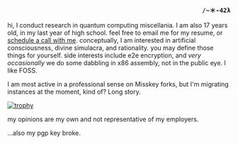 <h3 align="right"><code>/~＊-42λ</code></h3>


hi, I conduct research in quantum computing miscellania. I am also 17 years old, in my last year of high school. feel free to email me for my resume, or [schedule a call with me](https://cal.com/fractalmachina/professional). conceptually, I am interested in artificial consciousness, divine simulacra, and rationality. you may define those things for yourself. side interests include e2e encryption, and *very occasionally* we do some dabbling in x86 assembly, not in the public eye. I like FOSS.

I am most active in a professional sense on Misskey forks, but I'm migrating instances at the moment, kind of? Long story.

[![trophy](https://github-profile-trophy.vercel.app/?username=synthesis0x42&theme=onedark&no-bg=true&margin-w=12&rank=-B,-C,-?&no-frame=true)](https://github.com/ryo-ma/github-profile-trophy)

my opinions are my own and not representative of my employers.

...also my pgp key broke.
